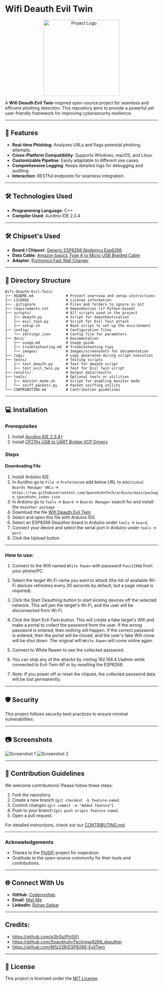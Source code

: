 # Wifi Deauth Evil Twin

<div align="center">
    <img src="https://github.com/Coderxrohan/Wifi-Deauth-Evil-Twin/blob/main/Images/ESP8266%20Node%20MCU.png" width="250" height="250 " alt="Project Logo">
</div>


A **Wifi Deauth Evil Twin**-inspired open-source project for seamless and efficient phishing detection. This repository aims to provide a powerful yet user-friendly framework for improving cybersecurity resilience.

---

## 🚀 Features

- **Real-time Phishing**: Analyzes URLs and flags potential phishing attempts.
- **Cross-Platform Compatibility**: Supports Windows, macOS, and Linux.
- **Customizable Pipeline**: Easily adaptable to different use cases.
- **Comprehensive Logging**: Keeps detailed logs for debugging and auditing.
- **Interaction**: RESTful endpoints for seamless integration.

---

## 🛠️ Technologies Used

- **Programming Language**: C++
- **Compiler Used**: Aurdino IDE 2.3.4
  

---

## 🛠️ Chipset's Used

- **Board / Chipset**: [Generic ESP8266 Nodemcu Esp8266](https://amzn.in/d/dZRqXoX)
- **Data Cable**: [Amazon basics Type A to Micro USB Braided Cable](https://amzn.in/d/gYF2WOa)
- **Adaptor**: [Portronics Fast Wall Charger](https://amzn.in/d/jdseyjr)
---

## 📂 Directory Structure

```
Wifi-Deauth-Evil-Twin/
├── README.md               # Project overview and setup instructions
├── LICENSE                 # License information
├── .gitignore              # Files and folders to ignore in Git
├── requirements.txt        # Dependencies (if Python-based)
├── scripts/                # All scripts used in the project
│   ├── deauth.py           # Script for deauthentication
│   ├── evil_twin.py        # Script for Evil Twin attack
│   ├── setup.sh            # Bash script to set up the environment
├── config/                 # Configuration files
│   └── settings.json       # Config file for parameters
├── docs/                   # Documentation
│   ├── usage.md            # Usage guide
│   ├── troubleshooting.md  # Troubleshooting tips
│   └── images/             # Images/screenshots for documentation
├── logs/                   # Logs generated during script execution
├── tests/                  # Testing scripts
│   ├── test_deauth.py      # Test for deauth script
│   ├── test_evil_twin.py   # Test for Evil Twin script
├── results/                # Output data/results
├── tools/                  # Optional tools or utilities
│   ├── monitor_mode.sh     # Script for enabling monitor mode
│   └── sniff_packets.py    # Packet sniffing utility
└── CONTRIBUTING.md         # Contribution guidelines

```

---

## 💻 Installation

### Prerequisites

1. Install [Aurdino IDE 2.3.4+ ](https://www.arduino.cc/en/software)
2. Install [CP210x USB to UART Bridge VCP Drivers](https://www.silabs.com/developer-tools/usb-to-uart-bridge-vcp-drivers?tab=downloads)

### Steps
#### Downloading File
1) Install Arduino IDE.
2) In Aurdino go to ```File``` -> ```Preference```s add below URL to ```Additional Boards Manager URLs``` -> ```https://raw.githubusercontent.com/SpacehuhnTech/arduino/main/package_spacehuhn_index.json```
3) In Arduino go to ```Tools```  -> ```Board``` -> ```Boards Manager``` search for and install the ```deauther package```
4) Download the file [Wifi Deauth Evil Twin](https://github.com/Coderxrohan/Wifi-Deauth-Evil-Twin/blob/main/ESP8266_Wifi_Deauth_Evil_Twin.ino)
5) Select and open this file with Arduino IDE.
6) Select an ESP8266 Deauther board in Arduino under ```tools``` -> ```board```.
7) Connect your device and select the serial port in Arduino under ```tools``` -> ```port```
8) Click the Upload button

---
### How to use:
1) Connect to the Wifi named ```White Rawen``` with password ```Pass1290@``` from your phone/PC.
   
2) Select the target Wi-Fi name you want to attack (the list of available Wi-Fi devices refreshes every 30 seconds by default, but a page reload is required).
   
4) Click the Start Deauthing button to start kicking devices off the selected network. This will jam the target's Wi-Fi, and the user will be disconnected from Wi-Fi.
   
6) Click the Start Evil-Twin button. This will create a fake target's Wifi and make a portal to collect the password from the user. If the wrong password is entered, then nothing will happen. If the correct password is entered, then the portal will be closed, and the user's fake Wifi clone will be shut down. The original wifi ```White Rawen``` will come online again.

7) Connect to White Rawen to see the collected password.
   
8) You can stop any of the attacks by visiting 192.168.4.1/admin while connected to Evil-Twin AP or by resetting the ESP8266.
  
9) Note: If you power off or reset the chipset, the collected password data will be lost permanently.

---

## 🛡️ Security

This project follows security best practices to ensure minimal vulnerabilities.


---

## 📷 Screenshots

![Screenshot 1](https://github.com/Coderxrohan/Wifi-Deauth-Evil-Twin/blob/main/Images/Screenshot%20(1).png)
![Screenshot 2](https://github.com/Coderxrohan/Wifi-Deauth-Evil-Twin/blob/main/Images/Screenshot%20(2).png)

---

## 🤝 Contribution Guidelines

We welcome contributions! Please follow these steps:

1. Fork the repository.
2. Create a new branch (`git checkout -b feature-name`).
3. Commit changes (`git commit -m "Added feature"`).
4. Push to your branch (`git push origin feature-name`).
5. Open a pull request.

For detailed instructions, check out our [CONTRIBUTING.md](docs/CONTRIBUTING.md).

---

### Acknowledgements

- Thanks to the [PhiSiFi](https://github.com/p3tr0s/PhiSiFi) project for inspiration.
- Gratitude to the open-source community for their tools and contributions.

---

## 🌐 Connect With Us

- **GitHub**: [Coderxrohan](https://github.com/YourUsername)
- **Email**: [Mail Me](coderxrohan@gmail.com)
- **LinkedIn**: [Rohan Satkar](https://www.linkedin.com/in/rohansatkar)

---
## Credits:

- https://github.com/p3tr0s/PhiSiFi
- https://github.com/SpacehuhnTech/esp8266_deauther
- https://github.com/M1z23R/ESP8266-EvilTwin

---
## 📄 License

This project is licensed under the [MIT License](LICENSE).
